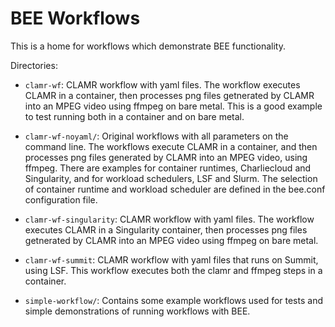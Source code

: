 # BEE Workflows

This is a home for workflows which demonstrate BEE functionality.


Directories:
* `clamr-wf`: CLAMR workflow with yaml files. The workflow executes CLAMR in a container, then processes png files getnerated by CLAMR into an MPEG video using ffmpeg on bare metal. This is a good example to test running both in a container and on bare metal.

* `clamr-wf-noyaml/`: Original workflows with all parameters on the command line. The workflows execute CLAMR in a container, and then processes png files generated by CLAMR into an MPEG video, using ffmpeg. There are examples for container runtimes, Charliecloud and Singularity, and for workload schedulers, LSF and Slurm. The selection of container runtime and workload scheduler are defined in the bee.conf configuration file.

* `clamr-wf-singularity`: CLAMR workflow with yaml files. The workflow executes CLAMR in a Singularity container, then processes png files getnerated by CLAMR into an MPEG video using ffmpeg on bare metal. 

* `clamr-wf-summit`: CLAMR workflow with yaml files that runs on Summit, using LSF. This workflow executes both the clamr and ffmpeg steps in a container.

* `simple-workflow/`: Contains some example workflows used for tests and simple demonstrations of running workflows with BEE.

